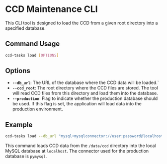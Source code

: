 # CCD Maintenance CLI

This CLI tool is designed to load the CCD from a given root directory into a specified database.

## Command Usage

```bash
ccd-tasks load [OPTIONS]
```

## Options

- **`--db_url`**: The URL of the database where the CCD data will be loaded.`
- **`--ccd_root`**: The root directory where the CCD files are stored. The tool will read CCD files from this directory and load them into the database. 
- **`--production`**: Flag to indicate whether the production database should be used. If this flag is set, the application will load data into the production environment.

## Example

```bash
ccd-tasks load --db_url "mysql+mysqlconnector://user:password@localhost/my_database" --ccd_root "/data/ccd"
```

This command loads CCD data from the `/data/ccd` directory into the local MySQL database at `localhost`. The connector used for the production database is `pymysql`.
